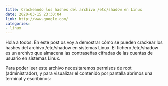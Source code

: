 ```yaml
---
title: Crackeando los hashes del archivo /etc/shadow en Linux 
date: 2020-03-15 23:30:04
link: http://www.google.com/
categories:
- linux
---
```


Hola a todos. En este post os voy a demostrar cómo se pueden crackear los hashes del archivo /etc/shadow en sistemas Linux. El fichero /etc/shadow es un archivo que almacena las contraseñas cifradas de las cuentas de usuario en sistemas Linux.

Para poder leer este archivo necesitaremos permisos de root (administrador), y para visualizar el contenido por pantalla abrimos una terminal y escribimos:
